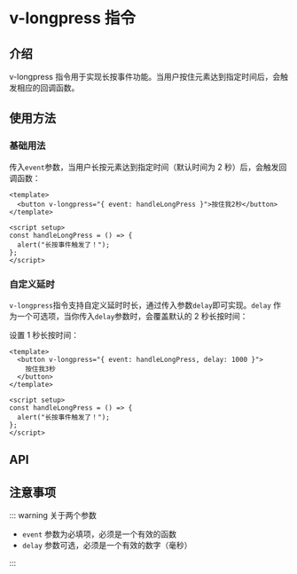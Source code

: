 # v-longpress 指令

## 介绍

v-longpress 指令用于实现长按事件功能。当用户按住元素达到指定时间后，会触发相应的回调函数。

## 使用方法

### 基础用法

传入`event`参数，当用户长按元素达到指定时间（默认时间为 2 秒）后，会触发回调函数：

```vue
<template>
  <button v-longpress="{ event: handleLongPress }">按住我2秒</button>
</template>

<script setup>
const handleLongPress = () => {
  alert("长按事件触发了！");
};
</script>
```

<LongPressDemo/>

### 自定义延时

`v-longpress`指令支持自定义延时时长，通过传入参数`delay`即可实现。`delay` 作为一个可选项，当你传入`delay`参数时，会覆盖默认的 2 秒长按时间：

设置 1 秒长按时间：

```vue
<template>
  <button v-longpress="{ event: handleLongPress, delay: 1000 }">
    按住我3秒
  </button>
</template>

<script setup>
const handleLongPress = () => {
  alert("长按事件触发了！");
};
</script>
```

<LongPressWithDelay />

## API

<ApiTable :data="props"/>

## 注意事项

::: warning 关于两个参数

- `event` 参数为必填项，必须是一个有效的函数
- `delay` 参数可选，必须是一个有效的数字（毫秒）

:::

<script setup>
import LongPressDemo from '../.vitepress/components/vLongpress/LongPressDemo.vue'
import LongPressWithDelay from "../.vitepress/components/vLongpress/LongPressWithDelayDemo.vue"
import ApiTable from '../.vitepress/components/ApiTable.vue';

const props = [
  {
    name: 'event',
    type: 'Function',
    required: true,
    description: '长按触发的回调函数',
  },
  {
    name: 'delay',
    type: 'number',
    required: false,
    description: '长按触发时间（毫秒）',
    default: '2000',
  },
];
</script>

